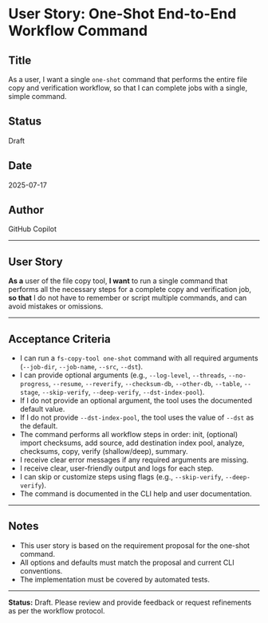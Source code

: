 # User Story: One-Shot End-to-End Workflow Command

## Title
As a user, I want a single `one-shot` command that performs the entire file copy and verification workflow, so that I can complete jobs with a single, simple command.

## Status
Draft

## Date
2025-07-17

## Author
GitHub Copilot

---

## User Story

**As a** user of the file copy tool,
**I want** to run a single command that performs all the necessary steps for a complete copy and verification job,
**so that** I do not have to remember or script multiple commands, and can avoid mistakes or omissions.

---

## Acceptance Criteria

- I can run a `fs-copy-tool one-shot` command with all required arguments (`--job-dir`, `--job-name`, `--src`, `--dst`).
- I can provide optional arguments (e.g., `--log-level`, `--threads`, `--no-progress`, `--resume`, `--reverify`, `--checksum-db`, `--other-db`, `--table`, `--stage`, `--skip-verify`, `--deep-verify`, `--dst-index-pool`).
- If I do not provide an optional argument, the tool uses the documented default value.
- If I do not provide `--dst-index-pool`, the tool uses the value of `--dst` as the default.
- The command performs all workflow steps in order: init, (optional) import checksums, add source, add destination index pool, analyze, checksums, copy, verify (shallow/deep), summary.
- I receive clear error messages if any required arguments are missing.
- I receive clear, user-friendly output and logs for each step.
- I can skip or customize steps using flags (e.g., `--skip-verify`, `--deep-verify`).
- The command is documented in the CLI help and user documentation.

---

## Notes
- This user story is based on the requirement proposal for the one-shot command.
- All options and defaults must match the proposal and current CLI conventions.
- The implementation must be covered by automated tests.

---

**Status:** Draft. Please review and provide feedback or request refinements as per the workflow protocol.
